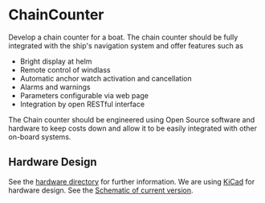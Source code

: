 # ChainCounter
Develop a chain counter for a boat. The chain counter should be fully integrated with the ship's navigation system and offer features such as

* Bright display at helm
* Remote control of windlass
* Automatic anchor watch activation and cancellation
* Alarms and warnings
* Parameters configurable via web page
* Integration by open RESTful interface

The Chain counter should be engineered using Open Source software and hardware to keep costs down and allow it to be easily integrated with other on-board systems.

## Hardware Design
See the [hardware directory](./hardware) for further information. 
We are using [KiCad]([Ihttps://www.kicad.org/) for hardware design. See the [Schematic of current version](./hardware/KiCad/schematic_current_version.pdf).

